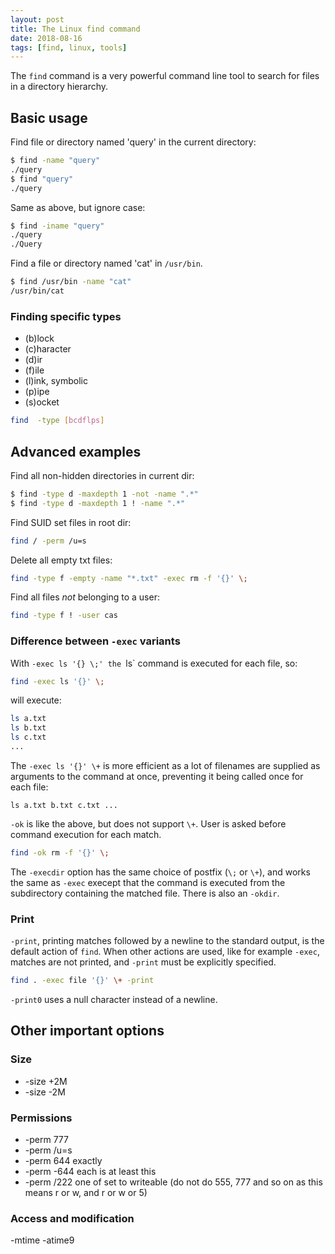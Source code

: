 ```yaml
---
layout: post
title: The Linux find command
date: 2018-08-16
tags: [find, linux, tools]
---
```


The `find` command is a very powerful command line tool to search for files in a directory hierarchy.

## Basic usage

Find file or directory named 'query' in the current directory:

```bash
$ find -name "query"
./query
$ find "query"
./query
```
Same as above, but ignore case:

```bash
$ find -iname "query"
./query
./Query
```
Find a file or directory named 'cat' in `/usr/bin`.

```bash
$ find /usr/bin -name "cat"
/usr/bin/cat
```

### Finding specific types

- (b)lock
- (c)haracter
- (d)ir
- (f)ile
- (l)ink, symbolic
- (p)ipe
- (s)ocket

```bash
find  -type [bcdflps]
```

## Advanced examples

Find all non-hidden directories in current dir:

```bash
$ find -type d -maxdepth 1 -not -name ".*"
$ find -type d -maxdepth 1 ! -name ".*"
```

Find SUID set files in root dir:

```bash
find / -perm /u=s
```

Delete all empty txt files:

```bash
find -type f -empty -name "*.txt" -exec rm -f '{}' \;
```

Find all files *not* belonging to a user:

```bash
find -type f ! -user cas
```

### Difference between `-exec` variants

With `-exec ls '{} \;' the `ls` command is executed for each file, so:

```bash
find -exec ls '{}' \;
```

will execute:

```bash
ls a.txt
ls b.txt
ls c.txt
...
```

The `-exec ls '{}' \+` is more efficient as a lot of filenames are supplied as arguments to the command at once, preventing it being called once for each file:

```
ls a.txt b.txt c.txt ...
```

`-ok` is like the above, but does not support `\+`. User is asked before command execution for each match.

```bash
find -ok rm -f '{}' \;
```

The `-execdir` option has the same choice of postfix (`\;` or `\+`), and works the same as `-exec` execept that the command is executed from the subdirectory containing the matched file. There is also an `-okdir`.


### Print

`-print`, printing matches followed by a newline to the standard output, is the default action of `find`.
When other actions are used, like for example `-exec`, matches are not printed, and `-print` must be explicitly specified.

```bash
find . -exec file '{}' \+ -print
```


`-print0` uses a null character instead of a newline.


## Other important options

### Size

- -size +2M
- -size -2M

### Permissions

- -perm 777
- -perm /u=s
- -perm 644 exactly
- -perm -644 each is at least this
- -perm /222  one of set to writeable (do not do 555, 777 and so on as this means r or w, and r or w or 5)

### Access and modification

-mtime
-atime9


